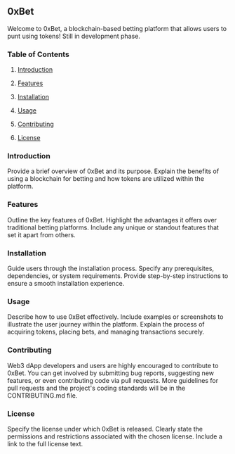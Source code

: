 ## 0xBet

Welcome to 0xBet, a blockchain-based betting platform that allows users to punt using tokens! 
Still in development phase.

### Table of Contents

1. [Introduction](#introduction)

2. [Features](#features)

3. [Installation](#installation)

4. [Usage](#usage)

5. [Contributing](#contributing)

6. [License](#license)

### Introduction

Provide a brief overview of 0xBet and its purpose. Explain the benefits of using a blockchain for betting and how tokens are utilized within the platform.

### Features

Outline the key features of 0xBet. Highlight the advantages it offers over traditional betting platforms. Include any unique or standout features that set it apart from others.

### Installation

Guide users through the installation process. Specify any prerequisites, dependencies, or system requirements. Provide step-by-step instructions to ensure a smooth installation experience.

### Usage

Describe how to use 0xBet effectively. Include examples or screenshots to illustrate the user journey within the platform. Explain the process of acquiring tokens, placing bets, and managing transactions securely.

### Contributing

Web3 dApp developers and users are highly encouraged to contribute to 0xBet. You can get involved by submitting bug reports, suggesting new features, or even contributing code via pull requests. More guidelines for pull requests and the project's coding standards will be in the CONTRIBUTING.md file.

### License

Specify the license under which 0xBet is released. Clearly state the permissions and restrictions associated with the chosen license. Include a link to the full license text.



